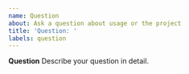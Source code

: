 ```yaml
---
name: Question
about: Ask a question about usage or the project
title: 'Question: '
labels: question
---
```


**Question**
Describe your question in detail.
